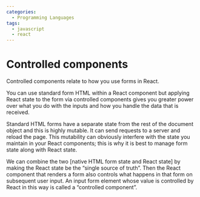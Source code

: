 ```yaml
---
categories:
  - Programming Languages
tags:
  - javascript
  - react
---
```


# Controlled components

Controlled components relate to how you use forms in React.

You can use standard form HTML within a React component but applying React state
to the form via controlled components gives you greater power over what you do
with the inputs and how you handle the data that is received.

Standard HTML forms have a separate state from the rest of the document object
and this is highly mutable. It can send requests to a server and reload the
page. This mutability can obviously interfere with the state you maintain in
your React components; this is why it is best to manage form state along with
React state.

We can combine the two [native HTML form state and React state] by making the
React state be the “single source of truth”. Then the React component that
renders a form also controls what happens in that form on subsequent user input.
An input form element whose value is controlled by React in this way is called a
“controlled component”.
